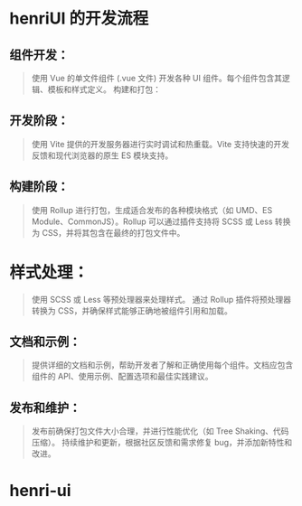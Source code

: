 # henriUI 的开发流程

## 组件开发：

> 使用 Vue 的单文件组件 (.vue 文件) 开发各种 UI 组件。每个组件包含其逻辑、模板和样式定义。
> 构建和打包：

## 开发阶段：

> 使用 Vite 提供的开发服务器进行实时调试和热重载。Vite 支持快速的开发反馈和现代浏览器的原生 ES 模块支持。

## 构建阶段：

> 使用 Rollup 进行打包，生成适合发布的各种模块格式（如 UMD、ES Module、CommonJS）。Rollup 可以通过插件支持将 SCSS 或 Less 转换为 CSS，并将其包含在最终的打包文件中。

# 样式处理：

> 使用 SCSS 或 Less 等预处理器来处理样式。
> 通过 Rollup 插件将预处理器转换为 CSS，并确保样式能够正确地被组件引用和加载。

## 文档和示例：

> 提供详细的文档和示例，帮助开发者了解和正确使用每个组件。文档应包含组件的 API、使用示例、配置选项和最佳实践建议。

## 发布和维护：

> 发布前确保打包文件大小合理，并进行性能优化（如 Tree Shaking、代码压缩）。
> 持续维护和更新，根据社区反馈和需求修复 bug，并添加新特性和改进。
# henri-ui

